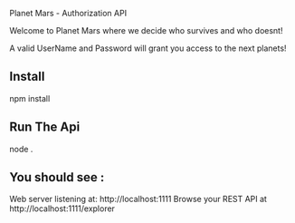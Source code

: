 Planet Mars - Authorization API

Welcome to Planet Mars where we decide who survives and who doesnt! 

A valid UserName and Password will grant you access to the next planets! 

## Install 
npm install 

## Run The Api 
node . 

## You should see :

Web server listening at: http://localhost:1111
Browse your REST API at http://localhost:1111/explorer

